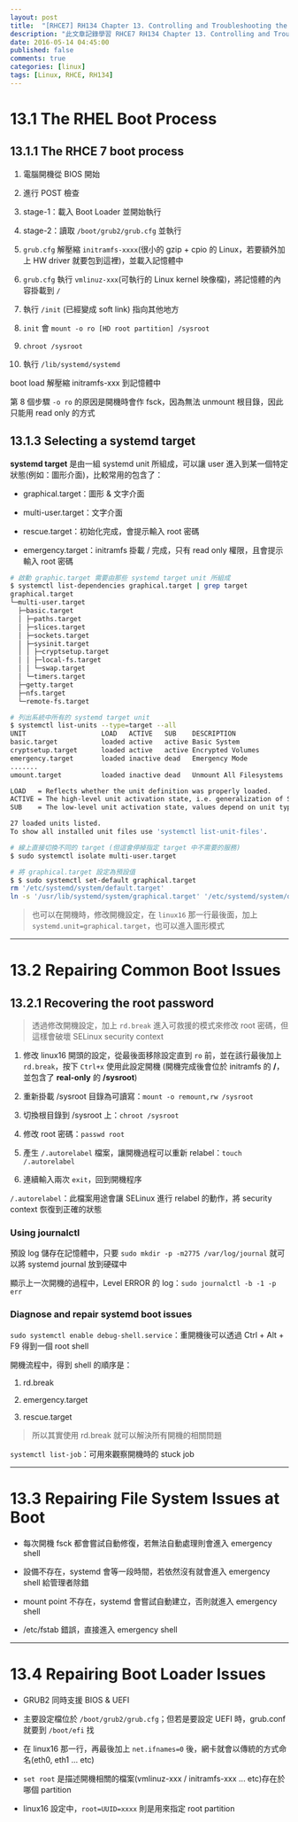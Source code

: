```yaml
---
layout: post
title:  "[RHCE7] RH134 Chapter 13. Controlling and Troubleshooting the RHEL Boot Process 學習筆記"
description: "此文章記錄學習 RHCE7 RH134 Chapter 13. Controlling and Troubleshooting the RHEL Boot Process 留下的內容"
date: 2016-05-14 04:45:00
published: false
comments: true
categories: [linux]
tags: [Linux, RHCE, RH134]
---
```


13.1 The RHEL Boot Process
==========================

## 13.1.1 The RHCE 7 boot process

1. 電腦開機從 BIOS 開始

2. 進行 POST 檢查

3. stage-1：載入 Boot Loader 並開始執行

4. stage-2：讀取 `/boot/grub2/grub.cfg` 並執行

5. `grub.cfg` 解壓縮 `initramfs-xxxx`(很小的 gzip + cpio 的 Linux，若要額外加上 HW driver 就要包到這裡)，並載入記憶體中

6. `grub.cfg` 執行 `vmlinuz-xxx`(可執行的 Linux kernel 映像檔)，將記憶體的內容掛載到 `/`

7. 執行 `/init` (已經變成 soft link) 指向其他地方

8. `init` 會 `mount -o ro [HD root partition] /sysroot`

9. `chroot /sysroot`

10. 執行 `/lib/systemd/systemd`

boot load 解壓縮 initramfs-xxx 到記憶體中

第 8 個步驟 `-o ro` 的原因是開機時會作 fsck，因為無法 unmount 根目錄，因此只能用 read only 的方式

## 13.1.3 Selecting a systemd target

**systemd target** 是由一組 systemd unit 所組成，可以讓 user 進入到某一個特定狀態(例如：圖形介面)，比較常用的包含了：

- graphical.target：圖形 & 文字介面

- multi-user.target：文字介面

- rescue.target：初始化完成，會提示輸入 root 密碼

- emergency.target：initramfs 掛載 / 完成，只有 read only 權限，且會提示輸入 root 密碼

```bash
# 啟動 graphic.target 需要由那些 systemd target unit 所組成
$ systemctl list-dependencies graphical.target | grep target
graphical.target
└─multi-user.target
  ├─basic.target
  │ ├─paths.target
  │ ├─slices.target
  │ ├─sockets.target
  │ ├─sysinit.target
  │ │ ├─cryptsetup.target
  │ │ ├─local-fs.target
  │ │ └─swap.target
  │ └─timers.target
  ├─getty.target
  ├─nfs.target
  └─remote-fs.target

# 列出系統中所有的 systemd target unit
$ systemctl list-units --type=target --all
UNIT                   LOAD   ACTIVE   SUB    DESCRIPTION
basic.target           loaded active   active Basic System
cryptsetup.target      loaded active   active Encrypted Volumes
emergency.target       loaded inactive dead   Emergency Mode
.......
umount.target          loaded inactive dead   Unmount All Filesystems

LOAD   = Reflects whether the unit definition was properly loaded.
ACTIVE = The high-level unit activation state, i.e. generalization of SUB.
SUB    = The low-level unit activation state, values depend on unit type.

27 loaded units listed.
To show all installed unit files use 'systemctl list-unit-files'.

# 線上直接切換不同的 target (但這會停掉指定 target 中不需要的服務)
$ sudo systemctl isolate multi-user.target

# 將 graphical.target 設定為預設值
$ $ sudo systemctl set-default graphical.target
rm '/etc/systemd/system/default.target'
ln -s '/usr/lib/systemd/system/graphical.target' '/etc/systemd/system/default.target'
```

> 也可以在開機時，修改開機設定，在 `linux16` 那一行最後面，加上 `systemd.unit=graphical.target`，也可以進入圖形模式

-------------------------------------------------------

13.2 Repairing Common Boot Issues
=================================

##  13.2.1 Recovering the root password

> 透過修改開機設定，加上 `rd.break` 進入可救援的模式來修改 root 密碼，但這樣會破壞 SELinux security context

1. 修改 linux16 開頭的設定，從最後面移除設定直到 `ro` 前，並在該行最後加上 `rd.break`，按下 `Ctrl+x` 使用此設定開機 (開機完成後會位於 initramfs 的 **/**，並包含了 **real-only** 的 **/sysroot**)

2. 重新掛載 /sysroot 目錄為可讀寫：`mount -o remount,rw /sysroot`

3. 切換根目錄到 /sysroot 上：`chroot /sysroot`

4. 修改 root 密碼：`passwd root`

5. 產生 `/.autorelabel` 檔案，讓開機過程可以重新 relabel：`touch /.autorelabel`

6. 連續輸入兩次 `exit`，回到開機程序

`/.autorelabel`：此檔案用途會讓 SELinux 進行 relabel 的動作，將 security context 恢復到正確的狀態

### Using journalctl

預設 log 儲存在記憶體中，只要 `sudo mkdir -p -m2775 /var/log/journal` 就可以將 systemd journal 放到硬碟中

顯示上一次開機的過程中，Level ERROR 的 log：`sudo journalctl -b -1 -p err`

### Diagnose and repair systemd boot issues

`sudo systemctl enable debug-shell.service`：重開機後可以透過 Ctrl + Alt + F9 得到一個 root shell

開機流程中，得到 shell 的順序是：

1. rd.break

2. emergency.target

3. rescue.target

> 所以其實使用 rd.break 就可以解決所有開機的相關問題

`systemctl list-job`：可用來觀察開機時的 stuck job

-------------------------------------------------------

13.3 Repairing File System Issues at Boot
=========================================

- 每次開機 fsck 都會嘗試自動修復，若無法自動處理則會進入 emergency shell

- 設備不存在，systemd 會等一段時間，若依然沒有就會進入 emergency shell 給管理者除錯

- mount point 不存在，systemd 會嘗試自動建立，否則就進入 emergency shell

- /etc/fstab 錯誤，直接進入 emergency shell

-------------------------------------------------------

13.4 Repairing Boot Loader Issues
=================================

- GRUB2 同時支援 BIOS & UEFI

- 主要設定檔位於 `/boot/grub2/grub.cfg`；但若是要設定 UEFI 時，grub.conf 就要到 `/boot/efi` 找

- 在 linux16 那一行，再最後加上 `net.ifnames=0` 後，網卡就會以傳統的方式命名(eth0, eth1 ... etc)

- `set root` 是描述開機相關的檔案(vmlinuz-xxx / initramfs-xxx ... etc)存在於哪個 partition

- linux16 設定中，`root=UUID=xxxx` 則是用來指定 root partition

